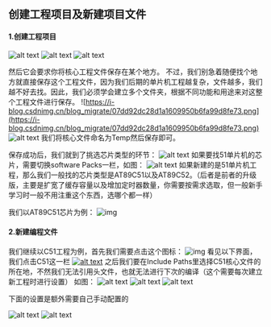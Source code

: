 ## 创建工程项目及新建项目文件
#### 1.创建工程项目
![alt text](https://i-blog.csdnimg.cn/blog_migrate/21dd58b92a80edd6e9a15c6aa6439da7.png)
![alt text](https://i-blog.csdnimg.cn/blog_migrate/35d0a604892cadf793494c9ca667e659.png)
![alt text](https://i-blog.csdnimg.cn/blog_migrate/a775113a932495e88b5cf60ac66bf42c.png)

然后它会要求你将核心工程文件保存在某个地方。
不过，我们别急着随便找个地方就直接保存这个工程文件，因为我们后期的单片机工程越复杂，文件越多，我们越不好去找。因此，我们必须学会建立多个文件夹，根据不同功能和用途来对这整个工程文件进行保存。
![https://i-blog.csdnimg.cn/blog_migrate/07dd92dc28d1a1609950b6fa99d8fe73.png](https://i-blog.csdnimg.cn/blog_migrate/07dd92dc28d1a1609950b6fa99d8fe73.png)
![alt text](https://i-blog.csdnimg.cn/blog_migrate/dd35991248d1ec750edfe47bef84e3a8.png)
 我们将核心文件命名为Temp然后保存即可。

 保存成功后，我们就到了挑选芯片类型的环节：
 ![alt text](https://i-blog.csdnimg.cn/blog_migrate/f913096f6c0312d031f24807eb246bdb.png)
如果要找51单片机的芯片，需要切换software Packs一栏，如图：
![alt text](https://i-blog.csdnimg.cn/blog_migrate/5e8420f3599edf1b9841fc0ac8e78a77.png)
如果新建的是51单片机工程，那么我们一般找的芯片类型是AT89C51以及AT89C52。（后者是前者的升级版，主要是扩宽了缓存容量以及增加定时器数量，你需要按需求选取，但一般新手学习时一般不用注重这个东西，选哪个都一样）

我们以AT89C51芯片为例：
![img](https://img2023.cnblogs.com/blog/3583913/202502/3583913-20250210205011765-1175536316.png)

#### 2.新建编程文件
我们继续以C51工程为例，首先我们需要点击这个图标：
![img](https://img2023.cnblogs.com/blog/3583913/202502/3583913-20250210205041077-1832832165.png)
看见以下界面，我们点击C51这一栏
[![alt text](image-2.png)](https://i-blog.csdnimg.cn/blog_migrate/9cc9f72bac92109bf65f98fd2517ed9a.png)
之后我们要在Include Paths里选择C51核心文件的所在地，不然我们无法引用头文件，也就无法进行下次的编译（这个需要每次建立新工程时进行设置） 如图：
![alt text](https://i-blog.csdnimg.cn/blog_migrate/6025f59b273e50dc1c1c4af6df3ebb71.png)
![alt text](https://i-blog.csdnimg.cn/blog_migrate/2cef0863d55563a236dc460ce2114de2.png)
![alt text](https://i-blog.csdnimg.cn/blog_migrate/89d0d044767cb098b3c28851e8f0df1d.png)

下面的设置是额外需要自己手动配置的

![alt text](https://i-blog.csdnimg.cn/blog_migrate/cd46142a1cc20cb89f61641fc4d665d6.png)
![alt text](https://i-blog.csdnimg.cn/blog_migrate/ae8054f929b27a24c7d1ff404ec1b726.png)

